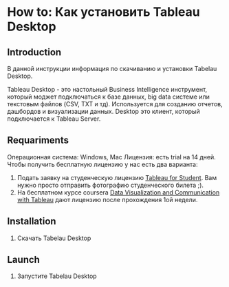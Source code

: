 # How to: Как установить Tableau Desktop

## Introduction
В данной инструкции информация по скачиванию и установки Tabelau Desktop.

Tableau Desktop - это настольный Business Intelligence инструмент, который моджет подключаться к базе данных, big data системе или текстовым файлов (CSV, TXT и тд). Используется для созданию отчетов, дашбордов и визуализации данных. Desktop это клиент, который подключается к Tableau Server.

## Requariments
Операционная система: Windows, Mac
Лицензия: есть trial на 14 дней. Чтобы получить бесплатную лицензию у нас есть два варианта:
1. Подать заявку на студенческую лицензию [Tableau for Student](https://www.tableau.com/academic/students). Вам нужно просто отправить фотографию студенческого билета ;).
2. На бесплатном курсе coursera [Data Visualization and Communication with Tableau](https://www.coursera.org/learn/analytics-tableau/) дают лицензию после прохождения 1ой недели.

## Installation
1. Скачать Tabelau Desktop


## Launch
1. Запустите Tabelau Desktop



